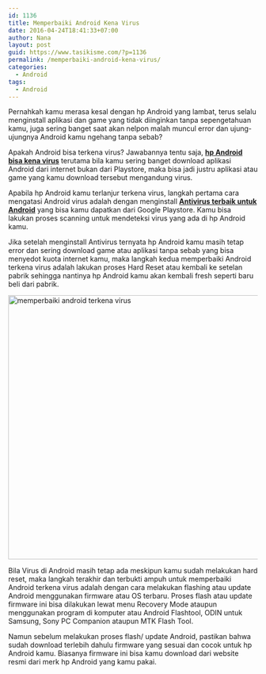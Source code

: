 ```yaml
---
id: 1136
title: Memperbaiki Android Kena Virus
date: 2016-04-24T18:41:33+07:00
author: Nana
layout: post
guid: https://www.tasikisme.com/?p=1136
permalink: /memperbaiki-android-kena-virus/
categories:
  - Android
tags:
  - Android
---
```

Pernahkah kamu merasa kesal dengan hp Android yang lambat, terus selalu menginstall aplikasi dan game yang tidak diinginkan tanpa sepengetahuan kamu, juga sering banget saat akan nelpon malah muncul error dan ujung-ujungnya Android kamu ngehang tanpa sebab?

Apakah Android bisa terkena virus? Jawabannya tentu saja, [**hp Android bisa kena virus**](https://www.tasikisme.com/apakah-android-bisa-terkena-virus) terutama bila kamu sering banget download aplikasi Android dari internet bukan dari Playstore, maka bisa jadi justru aplikasi atau game yang kamu download tersebut mengandung virus.

Apabila hp Android kamu terlanjur terkena virus, langkah pertama cara mengatasi Android virus adalah dengan menginstall [**Antivirus terbaik untuk Android**](https://www.tasikisme.com/download-antivirus-untuk-android) yang bisa kamu dapatkan dari Google Playstore. Kamu bisa lakukan proses scanning untuk mendeteksi virus yang ada di hp Android kamu.

Jika setelah menginstall Antivirus ternyata hp Android kamu masih tetap error dan sering download game atau aplikasi tanpa sebab yang bisa menyedot kuota internet kamu, maka langkah kedua memperbaiki Android terkena virus adalah lakukan proses Hard Reset atau kembali ke setelan pabrik sehingga nantinya hp Android kamu akan kembali fresh seperti baru beli dari pabrik.

<img loading="lazy"  src="https://4.bp.blogspot.com/-6lyeGTjZcr0/VxywqOQwJVI/AAAAAAAAIfo/wJ_z2UNCuN0r2eCsCzryifvu8jfMbQhLACLcB/s1600/memperbaiki-Android-terkena-virus.png" alt="memperbaiki android terkena virus" width="610" height="533" /> 

Bila Virus di Android masih tetap ada meskipun kamu sudah melakukan hard reset, maka langkah terakhir dan terbukti ampuh untuk memperbaiki Android terkena virus adalah dengan cara melakukan flashing atau update Android menggunakan firmware atau OS terbaru. Proses flash atau update firmware ini bisa dilakukan lewat menu Recovery Mode ataupun menggunakan program di komputer atau Android Flashtool, ODIN untuk Samsung, Sony PC Companion ataupun MTK Flash Tool.

Namun sebelum melakukan proses flash/ update Android, pastikan bahwa sudah download terlebih dahulu firmware yang sesuai dan cocok untuk hp Android kamu. Biasanya firmware ini bisa kamu download dari website resmi dari merk hp Android yang kamu pakai.